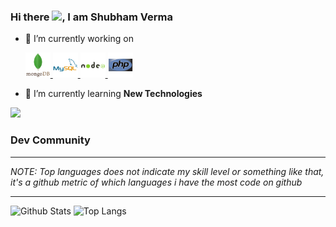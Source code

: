 ### Hi there <img src="https://raw.githubusercontent.com/MartinHeinz/MartinHeinz/master/wave.gif" width="30px">, I am Shubham Verma

- 🔭 I’m currently working on <p align="left"> <a href="https://www.mongodb.com/" target="_blank" rel="noreferrer"> <img src="https://raw.githubusercontent.com/devicons/devicon/master/icons/mongodb/mongodb-original-wordmark.svg" alt="mongodb" width="40" height="40"/> </a> <a href="https://www.mysql.com/" target="_blank" rel="noreferrer"> <img src="https://raw.githubusercontent.com/devicons/devicon/master/icons/mysql/mysql-original-wordmark.svg" alt="mysql" width="40" height="40"/> </a> <a href="https://nodejs.org" target="_blank" rel="noreferrer"> <img src="https://raw.githubusercontent.com/devicons/devicon/master/icons/nodejs/nodejs-original-wordmark.svg" alt="nodejs" width="40" height="40"/> </a> <a href="https://www.php.net" target="_blank" rel="noreferrer"> <img src="https://raw.githubusercontent.com/devicons/devicon/master/icons/php/php-original.svg" alt="php" width="40" height="40"/> </a> </p>
- 🌱 I’m currently learning <strong>New Technologies</strong>

![](https://komarev.com/ghpvc/?username=shubhamverma73&label=PROFILE+VIEWS)

### Dev Community

<!-- DEVTO:START -->
<!-- DEVTO:END -->

---

_NOTE: Top languages does not indicate my skill level or something like that, it's a github metric of which languages i have the most code on github_

---

![Github Stats](https://github-readme-stats.vercel.app/api?username=shubhamverma73&count_private=true&show_icons=true&include_all_commits=true)
![Top Langs](https://github-readme-stats.vercel.app/api/top-langs/?username=shubhamverma73&hide=TeX&layout=compact)

[twitter]: https://twitter.com/shubham150591
[linkedin]: https://www.linkedin.com/in/https://www.linkedin.com/in/shubham-verma-05b58b3a/
<!--
**shubhamverma73/shubhamverma73** is a ✨ _special_ ✨ repository because its `README.md` (this file) appears on your GitHub profile.

Here are some ideas to get you started:

- 🔭 I’m currently working on ...
- 🌱 I’m currently learning ...
- 👯 I’m looking to collaborate on ...
- 🤔 I’m looking for help with ...
- 💬 Ask me about ...
- 📫 How to reach me: ...
- 😄 Pronouns: ...
- ⚡ Fun fact: ...
-->
